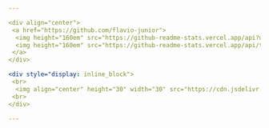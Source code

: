 ```yaml
---

<div align="center">
 <a href="https://github.com/flavio-junior">
  <img height="160em" src="https://github-readme-stats.vercel.app/api?username=flavio-junior&show_icons=true&theme=black&include_all_commits=true&count_private=true"/>
  <img height="160em" src="https://github-readme-stats.vercel.app/api/top-langs/?username=flavio-junior&layout=compact&langs_count=16&theme=black"/>
 </a>
</div>  

<div style="display: inline_block">
 <br>
  <img align="center" height="30" width="30" src="https://cdn.jsdelivr.net/gh/devicons/devicon/icons/android/android-original-wordmark.svg">
 <br>
</div>

---
```

